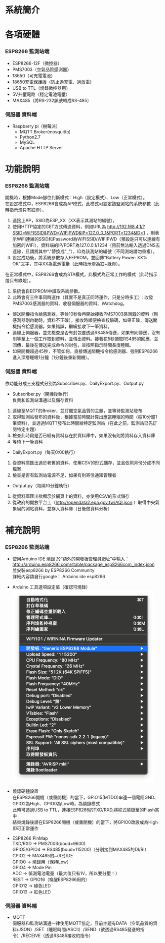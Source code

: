 # 系統簡介

# 各項硬體
### ESP8266 監測站端
 - ESP8266-12F（微控器）
 - PMS7003（空氣品質感測器）
 - 18650（可充電電池）
 - 18650充電保護版（防止過充電、過放電）
 - USB to TTL（燒錄微控器用）
 - 5V升壓電路（穩定電池電壓）
 - MAX485（將RS-232訊號轉成RS-485）
### 伺服器 資料端 
 - Raspberry pi（樹莓派）  
   - MQTT Broker(mosquitto)  
   - Python2.7  
   - MySQL  
   - Apache HTTP Server  

# 功能說明
### ESP8266 監測站端
開機時，根據Mode腳位判斷模式：High（設定模式）、Low（正常模式）。  
在設定模式中，ESP8266會成為AP模式，此模式可設定該監測站的系統參數（此時指示燈只有紅燈）。  
1. 連接上AP，SSID為ESP_XX（XX表示其測站的編號）。
2. 使用HTTP協定的GET方式傳送資料，例如URL為 http://192.168.4.1/?SSID=WIFISSID&PWD=WIFIPWD&IP=127_0_0_1&PORT=1234&ID=1 ，則表示WiFi連線的SSID和Password為WIFISSID/WIFIPWD（預設是只可以連線有加密的WiFi），資料端的IP/PORT為127.0.0.1/1234（目前無法輸入透過DNS去連線，且請將其中"."替換成"_"），ID為該測站的編號（不同測站請勿重複）。
3. 設定成功後，將系統參數存入EEPROM，並回傳"Battery Power: XX% OK"文字，其中XX為電池電量（此時指示燈為紅+綠燈）。   
 
在正常模式中，ESP8266會成為STA模式，此模式為正常工作的模式（此時指示燈只有綠燈）。  
1. 系統會自EEPROM中讀取系統參數。
2. 此時會有三件事同時運作（其實不是真正同時運作，只是分時多工）：收發PMS7003感測器的資料、收發伺服器的資料、Ｗatchdog。 
- 傳送開機指令給感測器，等候10秒後再開始接收PMS7003感測器的資料（剛感測器剛啟動時，資料不正確），接收時順便檢查校驗碼，如果正確，傳送關機指令給感測器，如果錯誤，繼續接收下一筆資料。 
- 連線上伺服器，並先檢查是否有封包要透過RS485傳送，如果有則傳送，沒有則等至上一個工作取到資料，並傳出資料。接著花5秒讀取RS485的回應，並回傳，最後在傳送完成命令的封包，並按照指示時間長度睡眠。  
- 如果開機超過45秒，不管如何，直接傳送關機指令給感測器、強制ESP8266進入深層睡眠1分鐘（1分鐘後重新開機）。 

### 伺服器 資料端  
依功能分成三支程式分別為Subscriber.py、DailyExport.py、Output.py  
 - Subscriber.py（開機後執行）  
 負責和監測站溝通以及儲存資料
 1. 連線至MQTT的Broker，並訂閱空氣品質的主題，並等待監測站發布  
 2. 取得監測站發布的資料後，根據當前時間計算出應當睡眠的時間（每10分鐘1筆資料），並透過MQTT發布此時間給特定監測站（在此之前，監測站已先訂閱特定主題）  
 3. 檢查此時段是否已經有資料存在於資料庫中，如果沒有則將資料存入資料庫  
 4. 等待下一筆資料  
 
 - DailyExport.py（每天0:00執行）  
 1. 從資料庫匯出過於老舊的資料，使用CSV的形式儲存，並且依照月份分成不同檔案  
 2. 檢查是否有監測站電源不足，如果有則寄信通知管理者
 
 - Output.py（每隔10分鐘執行）  
 1. 從資料庫匯出欲顯示於網頁上的資料，亦使用CSV的形式儲存
 2. 從政府的開放平台上（http://opendata2.epa.gov.tw/AQI.json ）取得中央氣象局的測站資料，並存入資料庫（日後做資料分析）

# 補充說明
### ESP8266 監測站端
 - 使用Arduino IDE 燒錄
 於“額外的開發板管理員網址”中輸入：http://arduino.esp8266.com/stable/package_esp8266com_index.json  
 並安裝esp8266 by ESP8266 Community  
 詳細內容請自行google： Arduino ide esp8266  
 
 - Arduino 工具選項設定值（確認可燒錄）  
![image](https://github.com/gary12345z/PM25_System/blob/master/Picture/%E6%88%AA%E5%9C%96%202019-09-08%20%E4%B8%8B%E5%8D%882.19.39.png)

 - 燒錄硬體設置  
在ESP8266開機（或重開機）的當下，GPIO15(MTDO)串連一個電阻GND、GPIO2為High、GPIO0為Low時，為燒錄模式  
此時可透過USB to TTL，連接ESP8266的TXD/RXD,將程式燒錄至的Flash當中  
結束燒錄後請在ESP8266開機（或重開機）的當下，將GPIO0改設成為High即可正常運作

- ESP8266 PinMap  
TXD/RXD -> PMS7003(boud=9600)  
GPIO5/GPIO4 -> RS485(boud=115200)（分別接到MAX485的DI/RI）  
GPIO2 -> MAX485的~(RE)/DE  
GPIO0 -> 燒錄用（保持Low）  
GPIO4 -> Mode Pin  
ADC -> 偵測電池電量（最大值只有1V，所以要分壓！）  
REST -> GPIO16（喚醒ESP8266用的）  
GPIO12 -> 綠色LED  
GPIO13 -> 紅色LED  

### 伺服器 資料端 
 - MQTT  
 伺服器和監測站溝通一律使用MQTT協定，目前主題有DATA（空氣品質的資料/JSON）/SET（睡眠時間/ASCII）/SEND（欲透過RS485發送的指令）/RECEIVE（透過RS485接收的指令）  
 
